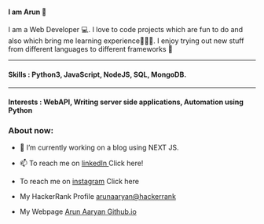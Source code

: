 #### I am Arun 🙋
I am a Web Developer 💻.  I love to code projects which are fun to do and also which bring me learning experience✊🏼😾.  I enjoy trying out new stuff from different languages to different frameworks 👀

<hr/>

####  Skills : Python3, JavaScript, NodeJS, SQL, MongoDB.
<hr>

#### Interests : WebAPI, Writing server side applications, Automation using Python



### About now: 
- 🔭 I’m currently working on a blog using NEXT JS.

- 📫 To reach me on <a href="https://www.linkedin.com/in/arun-aaryan-5740a355/">linkedIn </a> Click here!
- To reach me on <a  href= "https://www.instagram.com/arunaaryan_/" >instagram</a> Click here
- My HackerRank Profile <a href="https://www.hackerrank.com/ArunAaryan"> arunaaryan@hackerrank </a>
- My Webpage <a href="https://arunaaryan.github.io/">Arun Aaryan Github.io </a>

 
<!--

-
- 🤔 I’m looking for help with ...
- 💬 Ask me about ...
- 📫 How to reach me: ...
- 😄 Pronouns: ...
- ⚡ Fun fact: ...
-->
